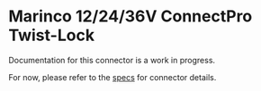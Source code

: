 # Marinco 12/24/36V ConnectPro Twist-Lock
Documentation for this connector is a work in progress.

For now, please refer to the [specs](specs.yaml) for connector details.
